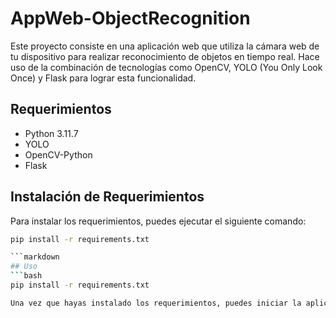 # AppWeb-ObjectRecognition

Este proyecto consiste en una aplicación web que utiliza la cámara web de tu dispositivo para realizar reconocimiento de objetos en tiempo real. Hace uso de la combinación de tecnologías como OpenCV, YOLO (You Only Look Once) y Flask para lograr esta funcionalidad.

## Requerimientos

- Python 3.11.7
- YOLO
- OpenCV-Python
- Flask

## Instalación de Requerimientos

Para instalar los requerimientos, puedes ejecutar el siguiente comando:

```bash
pip install -r requirements.txt

```markdown
## Uso
```bash
pip install -r requirements.txt

Una vez que hayas instalado los requerimientos, puedes iniciar la aplicación ejecutando el siguiente comando en tu terminal:


